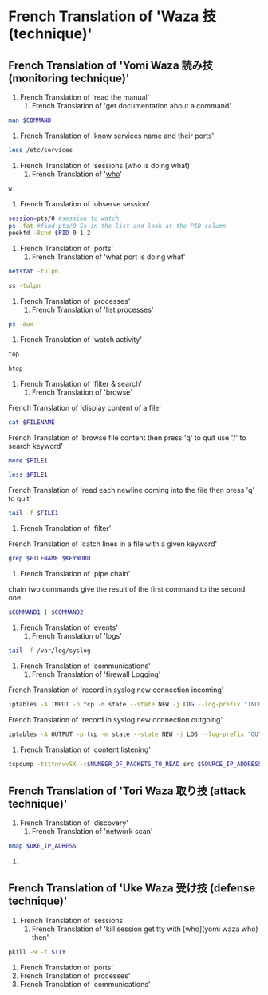 # French Translation of 'Waza 技 (technique)'

## French Translation of 'Yomi Waza 読み技 (monitoring technique)'

1. French Translation of 'read the manual'
   1. French Translation of 'get documentation about a command'
```bash
man $COMMAND
```


   1. French Translation of 'know services name and their ports'
```bash
less /etc/services
```

1. French Translation of 'sessions (who is doing what)'
   1. French Translation of '<a href="who">who</a>'
```bash
w
```


   1. French Translation of 'observe session'

```bash
session=pts/0 #session to watch
ps -fat #find pts/0 Ss in the list and look at the PID column
peekfd -8cnd $PID 0 1 2
```

1. French Translation of 'ports'
   1. French Translation of 'what port is doing what'
```bash
netstat -tulpn
```

```bash
ss -tulpn
```

1. French Translation of 'processes'
   1. French Translation of 'list processes'

```bash
ps -aux
```

1. French Translation of 'watch activity'

```bash
top
```

```bash
htop
```

1. French Translation of 'filter & search'
   1. French Translation of 'browse'

French Translation of 'display content of a file'

```bash
cat $FILENAME
```

French Translation of 'browse file content then press 'q' to quit use '/' to
search keyword'

```bash
more $FILE1
```

```bash
less $FILE1
```

French Translation of 'read each newline coming into the file then press 'q' to
quit'

```bash
tail -f $FILE1
```

1. French Translation of 'filter'

French Translation of 'catch lines in a file with a given keyword'

```bash
grep $FILENAME $KEYWORD
```

1. French Translation of 'pipe chain'

chain two commands give the result of the first command to the second one.

```bash
$COMMAND1 | $COMMAND2
```

1. French Translation of 'events'
   1. French Translation of 'logs'

```bash
tail -f /var/log/syslog
```

1. French Translation of 'communications'
   1. French Translation of 'firewall Logging'

French Translation of 'record in syslog new connection incoming'

```bash
iptables -A INPUT -p tcp -m state --state NEW -j LOG --log-prefix "INCOMING connection "
```

French Translation of 'record in syslog new connection outgoing'

```bash
iptables -A OUTPUT -p tcp -m state --state NEW -j LOG --log-prefix "OUTGOING connection "
```

1. French Translation of 'content listening'

```bash
tcpdump -ttttnnvvSX -c$NUMBER_OF_PACKETS_TO_READ src $SOURCE_IP_ADDRESS and dst port $DESTINATION_PORT
```

## French Translation of 'Tori Waza 取り技 (attack technique)'

1. French Translation of 'discovery'
   1. French Translation of 'network scan'
```bash
nmap $UKE_IP_ADRESS
```


   1.

## French Translation of 'Uke Waza</a> 受け技 (defense technique)'

1. French Translation of 'sessions'
   1. French Translation of 'kill session get tty with [who](yomi waza who) then'
```bash
pkill -9 -t $TTY
```

1. French Translation of 'ports'
1. French Translation of 'processes'
1. French Translation of 'communications'
